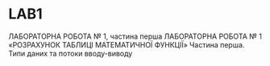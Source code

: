 # LAB1
ЛАБОРАТОРНА РОБОТА № 1, частина перша
ЛАБОРАТОРНА РОБОТА № 1 «РОЗРАХУНОК ТАБЛИЦІ МАТЕМАТИЧНОЇ ФУНКЦІЇ»
Частина перша. Типи даних та потоки вводу-виводу
